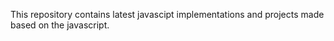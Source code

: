 This repository contains latest javascipt implementations and projects made based on the javascript.

